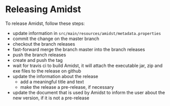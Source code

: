 Releasing Amidst
=================

To release Amidst, follow these steps:

* update information in `src/main/resources/amidst/metadata.properties`
* commit the change on the master branch
* checkout the branch releases
* fast-forward merge the branch master into the branch releases
* push the branch releases
* create and push the tag
* wait for travis ci to build Amidst, it will attach the executable jar, zip and exe files to the release on github
* update the information about the release
  * add a meaningful title and text
  * make the release a pre-release, if necessary
* update the document that is used by Amidst to inform the user about the new version, if it is not a pre-release
